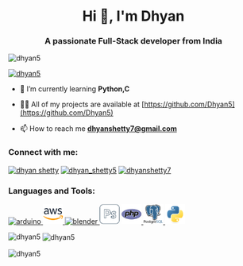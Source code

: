 <h1 align="center">Hi 👋, I'm Dhyan</h1>
<h3 align="center">A passionate Full-Stack developer from India</h3>

<p align="left"> <img src="https://komarev.com/ghpvc/?username=dhyan5&label=Profile%20views&color=0e75b6&style=flat" alt="dhyan5" /> </p>

<p align="left"> <a href="https://github.com/ryo-ma/github-profile-trophy"><img src="https://github-profile-trophy.vercel.app/?username=dhyan5" alt="dhyan5" /></a> </p>

- 🌱 I’m currently learning **Python,C**

- 👨‍💻 All of my projects are available at [https://github.com/Dhyan5](https://github.com/Dhyan5)

- 📫 How to reach me **dhyanshetty7@gmail.com**

<h3 align="left">Connect with me:</h3>
<p align="left">
<a href="https://linkedin.com/in/dhyan shetty" target="blank"><img align="center" src="https://raw.githubusercontent.com/rahuldkjain/github-profile-readme-generator/master/src/images/icons/Social/linked-in-alt.svg" alt="dhyan shetty" height="30" width="40" /></a>
<a href="https://instagram.com/dhyan_shetty5" target="blank"><img align="center" src="https://raw.githubusercontent.com/rahuldkjain/github-profile-readme-generator/master/src/images/icons/Social/instagram.svg" alt="dhyan_shetty5" height="30" width="40" /></a>
<a href="https://www.hackerrank.com/dhyanshetty7" target="blank"><img align="center" src="https://raw.githubusercontent.com/rahuldkjain/github-profile-readme-generator/master/src/images/icons/Social/hackerrank.svg" alt="dhyanshetty7" height="30" width="40" /></a>
</p>

<h3 align="left">Languages and Tools:</h3>
<p align="left"> <a href="https://www.arduino.cc/" target="_blank" rel="noreferrer"> <img src="https://cdn.worldvectorlogo.com/logos/arduino-1.svg" alt="arduino" width="40" height="40"/> </a> <a href="https://aws.amazon.com" target="_blank" rel="noreferrer"> <img src="https://raw.githubusercontent.com/devicons/devicon/master/icons/amazonwebservices/amazonwebservices-original-wordmark.svg" alt="aws" width="40" height="40"/> </a> <a href="https://www.blender.org/" target="_blank" rel="noreferrer"> <img src="https://download.blender.org/branding/community/blender_community_badge_white.svg" alt="blender" width="40" height="40"/> </a>  <img src="https://raw.githubusercontent.com/devicons/devicon/master/icons/photoshop/photoshop-line.svg" alt="photoshop" width="40" height="40"/> </a> <a href="https://www.php.net" target="_blank" rel="noreferrer"> <img src="https://raw.githubusercontent.com/devicons/devicon/master/icons/php/php-original.svg" alt="php" width="40" height="40"/> </a> <a href="https://www.postgresql.org" target="_blank" rel="noreferrer"> <img src="https://raw.githubusercontent.com/devicons/devicon/master/icons/postgresql/postgresql-original-wordmark.svg" alt="postgresql" width="40" height="40"/> </a> <a href="https://www.python.org" target="_blank" rel="noreferrer"> <img src="https://raw.githubusercontent.com/devicons/devicon/master/icons/python/python-original.svg" alt="python" width="40" height="40"/> </a> </p>

<p><img align="left" src="https://github-readme-stats.vercel.app/api/top-langs?username=dhyan5&show_icons=true&locale=en&layout=compact" alt="dhyan5" /></p>

<p>&nbsp;<img align="center" src="https://github-readme-stats.vercel.app/api?username=dhyan5&show_icons=true&locale=en" alt="dhyan5" /></p>

<p><img align="center" src="https://github-readme-streak-stats.herokuapp.com/?user=dhyan5&" alt="dhyan5" /></p>
